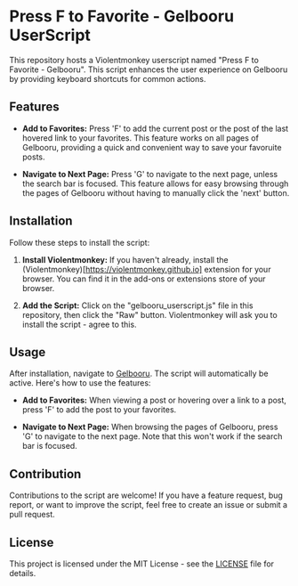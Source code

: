 # Press F to Favorite - Gelbooru UserScript

This repository hosts a Violentmonkey userscript named "Press F to Favorite - Gelbooru". This script enhances the user experience on Gelbooru by providing keyboard shortcuts for common actions.

## Features

- **Add to Favorites:** Press 'F' to add the current post or the post of the last hovered link to your favorites. This feature works on all pages of Gelbooru, providing a quick and convenient way to save your favoruite posts.

- **Navigate to Next Page:** Press 'G' to navigate to the next page, unless the search bar is focused. This feature allows for easy browsing through the pages of Gelbooru without having to manually click the 'next' button.

## Installation

Follow these steps to install the script:

1. **Install Violentmonkey:** If you haven't already, install the (Violentmonkey)[https://violentmonkey.github.io] extension for your browser. You can find it in the add-ons or extensions store of your browser.

2. **Add the Script:** Click on the "gelbooru_userscript.js" file in this repository, then click the "Raw" button. Violentmonkey will ask you to install the script - agree to this.

## Usage

After installation, navigate to [Gelbooru](https://gelbooru.com/). The script will automatically be active. Here's how to use the features:

- **Add to Favorites:** When viewing a post or hovering over a link to a post, press 'F' to add the post to your favorites.

- **Navigate to Next Page:** When browsing the pages of Gelbooru, press 'G' to navigate to the next page. Note that this won't work if the search bar is focused.

## Contribution

Contributions to the script are welcome! If you have a feature request, bug report, or want to improve the script, feel free to create an issue or submit a pull request.

## License

This project is licensed under the MIT License - see the [LICENSE](LICENSE) file for details.
